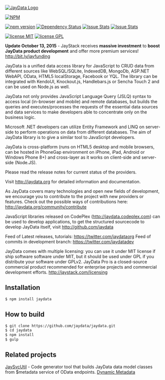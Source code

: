 [![JayData Logo](https://s3.amazonaws.com/jaydata-cdn/logo_jaydata_dark.png)](http://jaydata.org)

[![NPM](https://nodei.co/npm/jaydata.png?downloads=true&downloadRank=true&stars=true)](https://nodei.co/npm/jaydata/)

[![npm version](https://badge.fury.io/js/jaydata.svg)](https://badge.fury.io/js/jaydata)
[![Dependency Status](https://david-dm.org/jaystack/jaydata.svg)](https://david-dm.org/jaystack/jaydata)
[![Issue Stats](http://issuestats.com/github/jaystack/jaydata/badge/issue?style=flat)](http://issuestats.com/github/jaydata/jaydata)
[![Issue Stats](http://issuestats.com/github/jaystack/jaydata/badge/pr?style=flat)](http://issuestats.com/github/jaydata/jaydata)

[![license MIT](http://img.shields.io/badge/license-MIT-blue.svg)](license-MIT)
[![license GPL](http://img.shields.io/badge/license-GPL-blue.svg)](license-GPL)

**Update October 13, 2015** - JayStack receives **massive investment** to **boost JayData product development** and offer more premium services! http://bit.ly/jayfunding

JayData is a unified data access library for JavaScript to CRUD data from different sources like WebSQL/SQLite,
IndexedDB, MongoDb, ASP.NET WebAPI, OData, HTML5 localStorage, Facebook or YQL.
The library can be integrated with KendoUI, Knockout.js, Handlebars.js or Sencha Touch 2 and can be used on
Node.js as well.

JayData not only provides JavaScript Language Query (JSLQ) syntax to access local (in-browser and mobile)
and remote databases, but builds the queries and executes/processes the requests of the essential data
sources and data services to make developers able to concentrate only on the business logic.

Microsoft .NET developers can utilize Entity Framework and LINQ on server-side to perform operations on
data from different databases. The aim of JayData library is to give a similar tool to JavaScript developers.

JayData is cross-platform (runs on HTML5 desktop and mobile browsers, can be hosted in PhoneGap environment
on iPhone, iPad, Android or Windows Phone 8+) and cross-layer as it works on client-side and server-side (Node.JS).

Please read the release notes for current status of the providers.

Visit http://jaydata.org for detailed information and documentation.

As JayData covers many technologies and open new fields of development, we encourage you to contribute to
the project with new providers or features.
Check out the possible ways of contributions here: http://jaydata.org/community/contribute

JavaScript libraries released on CodePlex (http://jaydata.codeplex.com) can be used to develop applications, to get
the structured sourcecode to develop JayData itself, visit http://github.com/jaydata

Feed of Latest releases, tutorials: https://twitter.com/jaydataorg
Feed of commits in development branch: https://twitter.com/jaydatadev

JayData comes with multiple licensing: you can use it under MIT license if ship software software under MIT,
but it should be used under GPL if you distribute your software under GPLv2. JayData Pro is a closed-source
commercial product recommended for enterprise projects and commercial development efforts.
http://jaystack.com/licensing

## Installation

```bash
$ npm install jaydata
```

## How to build

```bash
$ git clone https://github.com/jaydata/jaydata.git
$ cd jaydata
$ npm install
$ gulp
```

## Related projects
[JaySvcUtil](https://github.com/jaystack/jaysvcutil) - Code generator tool that builds JayData data model classes from $metadata service of OData endpoints. 
[Dynamic Metadata](https://github.com/jaystack/jaydata-dynamic-metadata)
